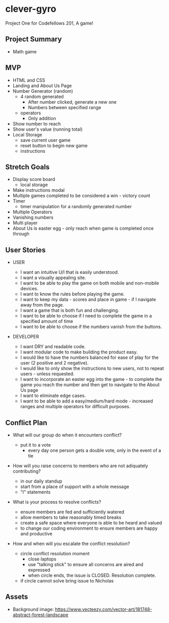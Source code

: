 # clever-gyro
Project One for Codefellows 201, A game!

## Project Summary
* Math game

## MVP
* HTML and CSS
* Landing and About Us Page
* Number Generator (random)
  * 4 random generated
    * After number clicked, generate a new one
    * Numbers between specified range
  * operators
    * Only addition
* Show number to reach
* Show user's value (running total)
* Local Storage
  * save current user game
  * reset button to begin new game
  * instructions

## Stretch Goals
* Display score board
  * local storage
* Make instructions modal
* Multiple games completed to be considered a win - victory count
* Timer
  * timer manipulation for a randomly generated number
* Multiple Operators
* Vanishing numbers
* Multi player
* About Us is easter egg - only reach when game is completed once through

## User Stories
* USER
  * I want an intuitive U/I that is easily understood.
  * I want a visually appealing site.
  * I want to be able to play the game on both mobile and non-mobile devices.
  * I want to know the rules before playing the game.
  * I want to keep my data - scores and place in game - if I navigate away from the page.
  * I want a game that is both fun and challenging.
  * I want to be able to choose if I need to complete the game in a specified amount of time
  * I want to be able to choose if the numbers vanish from the buttons.

* DEVELOPER
  * I want DRY and readable code.
  * I want modular code to make building the product easy.
  * I would like to have the numbers balanced for ease of play for the user (2 positive and 2 negative).
  * I would like to only show the instructions to new users, not to repeat users - unless requested.
  * I want to incorporate an easter egg into the game - to complete the game you reach the number and then get to navigate to the About Us page
  * I want to eliminate edge cases.
  * I want to be able to add a easy/medium/hard mode - increased ranges and multiple operators for difficult purposes.
  
## Conflict Plan
* What will our group do when it encounters conflict?
  * put it to a vote
    * every day one person gets a double vote, only in the event of a tie

* How will you raise concerns to members who are not adiquately contributing?
  * in our daily standup
  * start from a place of support with a whole message
  * "I" statements

* What is your process to resolve conflicts?
  * ensure members are fed and sufficiently watered
  * allow members to take reasonably timed breaks
  * create a safe space where everyone is able to be heard and valued
  * to change our coding environment to ensure members are happy and productive

* How and when will you escalate the conflict resolution?
  * circle conflict resolution moment
    * close laptops
    * use "talking stick" to ensure all concerns are aired and expressed
    * when circle ends, the issue is CLOSED. Resolution complete.
  * if circle cannot solve bring issue to Nicholas


## Assets
* Background image: https://www.vecteezy.com/vector-art/181748-abstract-forest-landscape